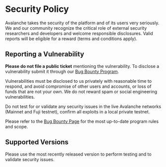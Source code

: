 # Security Policy

Avalanche takes the security of the platform and of its users very seriously. We and our community recognize the critical role of external security researchers and developers and welcome responsible disclosures. Valid reports will be eligible for a reward (terms and conditions apply).

## Reporting a Vulnerability

**Please do not file a public ticket** mentioning the vulnerability. To disclose a vulnerability submit it through our [Bug Bounty Program](https://immunefi.com/bug-bounty/avalanche/information/).

Vulnerabilities must be disclosed to us privately with reasonable time to respond, and avoid compromise of other users and accounts, or loss of funds that are not your own. We do not reward spam or social engineering vulnerabilities.

Do not test for or validate any security issues in the live Avalanche networks (Mainnet and Fuji testnet), confirm all exploits in a local private testnet.

Please refer to the [Bug Bounty Page](https://immunefi.com/bug-bounty/avalanche/information/) for the most up-to-date program rules and scope.

## Supported Versions

Please use the most recently released version to perform testing and to validate security issues.
